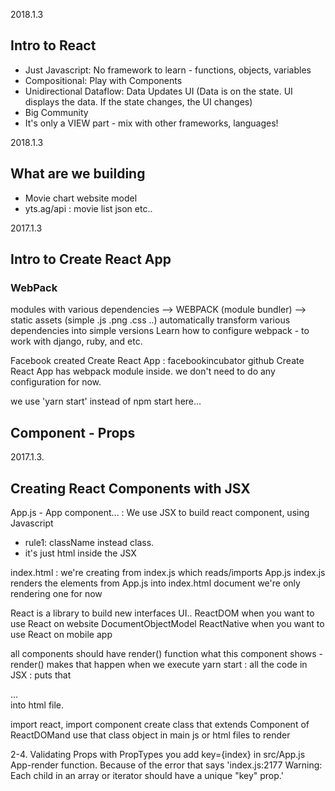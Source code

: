 2018.1.3
## Intro to React
- Just Javascript: No framework to learn - functions, objects, variables
- Compositional: Play with Components
- Unidirectional Dataflow: Data Updates UI (Data is on the state. UI displays the data. If the state changes, the UI changes)
- Big Community
- It's only a VIEW part - mix with other frameworks, languages!

2018.1.3
## What are we building
- Movie chart website model
- yts.ag/api : movie list json etc..

2017.1.3
## Intro to Create React App
### WebPack
modules with various dependencies --> WEBPACK (module bundler) --> static assets (simple .js .png .css ..)
automatically transform various dependencies into simple versions
Learn how to configure webpack - to work with django, ruby, and etc.

Facebook created Create React App : facebookincubator github
Create React App has webpack module inside.
we don't need to do any configuration for now.

we use 'yarn start' instead of npm start here...

## Component - Props
2017.1.3.
## Creating React Components with JSX
App.js - App component... : We use JSX to build react component, using Javascript
- rule1: className instead class.
- it's just html inside the JSX

index.html : we're creating from index.js which reads/imports App.js
index.js renders the elements from App.js into index.html document
we're only rendering one <App /> for now

React is a library to build new interfaces UI..
ReactDOM when you want to use React on website DocumentObjectModel
ReactNative when you want to use React on mobile app

all components should have render() function
what this component shows - render() makes that happen
when we execute yarn start : all the code in JSX : puts that <div>...</div> into html file.

import react, import component
create class that extends Component of ReactDOMand use that class object in main js or html files to render

2-4. Validating Props with PropTypes
you add key={index} in src/App.js App-render function.
Because of the error that says 'index.js:2177 Warning: Each child in an array or iterator should have a unique "key" prop.'
